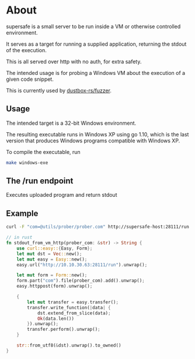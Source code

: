 # About

supersafe is a small server to be run inside a VM or otherwise controlled
environment.

It serves as a target for running a supplied application,
returning the stdout of the execution.

This is all served over http with no auth, for extra safety.

The intended usage is for probing a Windows VM about the execution of
a given code snippet.

This is currently used by [dustbox-rs/fuzzer](https://github.com/martinlindhe/dustbox-rs/tree/master/fuzzer).

## Usage

The intended target is a 32-bit Windows environment.

The resulting executable runs in Windows XP using go 1.10, which is the
last version that produces Windows programs compatible with Windows XP.

To compile the executable, run

```bash
make windows-exe
````

## The /run endpoint

Executes uploaded program and return stdout

## Example

```bash
curl -F "com=@utils/prober/prober.com" http://supersafe-host:28111/run
```

```rust
// in rust
fn stdout_from_vm_http(prober_com: &str) -> String {
    use curl::easy::{Easy, Form};
    let mut dst = Vec::new();
    let mut easy = Easy::new();
    easy.url("http://10.10.30.63:28111/run").unwrap();

    let mut form = Form::new();
    form.part("com").file(prober_com).add().unwrap();
    easy.httppost(form).unwrap();

    {
        let mut transfer = easy.transfer();
        transfer.write_function(|data| {
            dst.extend_from_slice(data);
            Ok(data.len())
        }).unwrap();
        transfer.perform().unwrap();
    }

    str::from_utf8(&dst).unwrap().to_owned()
}
```
